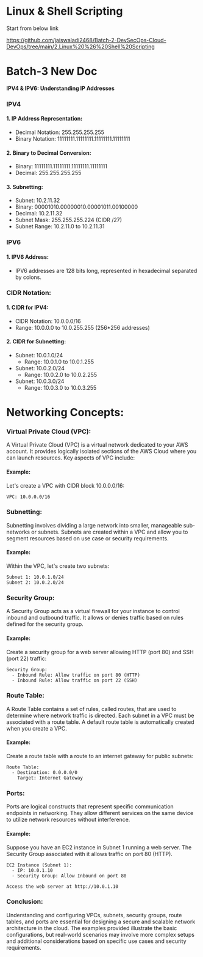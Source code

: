 # Linux & Shell Scripting
Start from below link

https://github.com/jaiswaladi2468/Batch-2-DevSecOps-Cloud-DevOps/tree/main/2.Linux%20%26%20Shell%20Scripting

# Batch-3 New Doc

**IPV4 & IPV6: Understanding IP Addresses**

### IPV4

#### 1. IP Address Representation:
   - Decimal Notation: 255.255.255.255
   - Binary Notation: 11111111.11111111.11111111.11111111

#### 2. Binary to Decimal Conversion:
   - Binary: 11111111.11111111.11111111.11111111
   - Decimal: 255.255.255.255

#### 3. Subnetting:
   - Subnet: 10.2.11.32
   - Binary: 00001010.00000010.00001011.00100000
   - Decimal: 10.2.11.32
   - Subnet Mask: 255.255.255.224 (CIDR /27)
   - Subnet Range: 10.2.11.0 to 10.2.11.31

### IPV6

#### 1. IPV6 Address:
   - IPV6 addresses are 128 bits long, represented in hexadecimal separated by colons.

### CIDR Notation:

#### 1. CIDR for IPV4:
   - CIDR Notation: 10.0.0.0/16
   - Range: 10.0.0.0 to 10.0.255.255 (256*256 addresses)

#### 2. CIDR for Subnetting:
   - Subnet: 10.0.1.0/24
     - Range: 10.0.1.0 to 10.0.1.255
   - Subnet: 10.0.2.0/24
     - Range: 10.0.2.0 to 10.0.2.255
   - Subnet: 10.0.3.0/24
     - Range: 10.0.3.0 to 10.0.3.255

# Networking Concepts:

### Virtual Private Cloud (VPC):

A Virtual Private Cloud (VPC) is a virtual network dedicated to your AWS account. It provides logically isolated sections of the AWS Cloud where you can launch resources. Key aspects of VPC include:

#### Example:

Let's create a VPC with CIDR block 10.0.0.0/16:

```plaintext
VPC: 10.0.0.0/16
```

### Subnetting:

Subnetting involves dividing a large network into smaller, manageable sub-networks or subnets. Subnets are created within a VPC and allow you to segment resources based on use case or security requirements.

#### Example:

Within the VPC, let's create two subnets:

```plaintext
Subnet 1: 10.0.1.0/24
Subnet 2: 10.0.2.0/24
```

### Security Group:

A Security Group acts as a virtual firewall for your instance to control inbound and outbound traffic. It allows or denies traffic based on rules defined for the security group.

#### Example:

Create a security group for a web server allowing HTTP (port 80) and SSH (port 22) traffic:

```plaintext
Security Group:
  - Inbound Rule: Allow traffic on port 80 (HTTP)
  - Inbound Rule: Allow traffic on port 22 (SSH)
```

### Route Table:

A Route Table contains a set of rules, called routes, that are used to determine where network traffic is directed. Each subnet in a VPC must be associated with a route table. A default route table is automatically created when you create a VPC.

#### Example:

Create a route table with a route to an internet gateway for public subnets:

```plaintext
Route Table:
  - Destination: 0.0.0.0/0
    Target: Internet Gateway
```

### Ports:

Ports are logical constructs that represent specific communication endpoints in networking. They allow different services on the same device to utilize network resources without interference.

#### Example:

Suppose you have an EC2 instance in Subnet 1 running a web server. The Security Group associated with it allows traffic on port 80 (HTTP).

```plaintext
EC2 Instance (Subnet 1):
  - IP: 10.0.1.10
  - Security Group: Allow Inbound on port 80

Access the web server at http://10.0.1.10
```

### Conclusion:

Understanding and configuring VPCs, subnets, security groups, route tables, and ports are essential for designing a secure and scalable network architecture in the cloud. The examples provided illustrate the basic configurations, but real-world scenarios may involve more complex setups and additional considerations based on specific use cases and security requirements.
